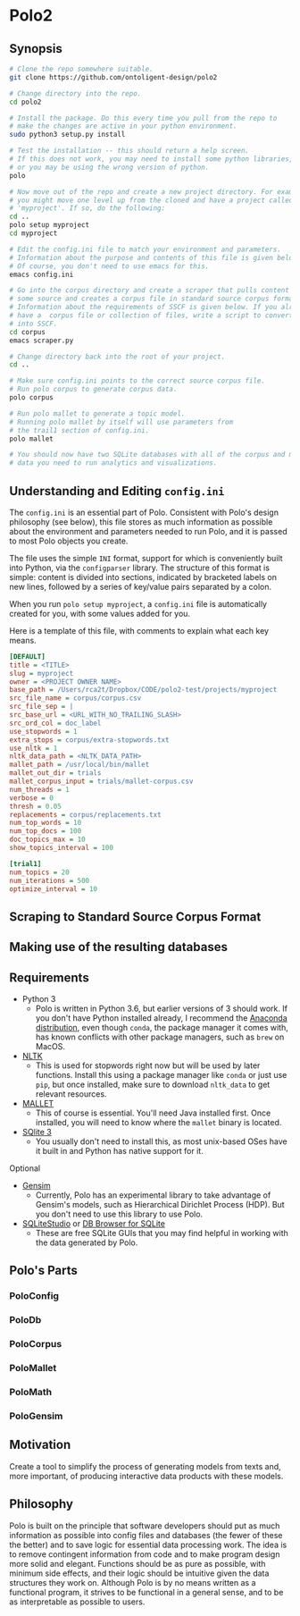 # Polo2

## Synopsis

```bash
# Clone the repo somewhere suitable.
git clone https://github.com/ontoligent-design/polo2

# Change directory into the repo.
cd polo2

# Install the package. Do this every time you pull from the repo to 
# make the changes are active in your python environment.
sudo python3 setup.py install

# Test the installation -- this should return a help screen.
# If this does not work, you may need to install some python libraries,
# or you may be using the wrong version of python.
polo

# Now move out of the repo and create a new project directory. For example,
# you might move one level up from the cloned and have a project called
# 'myproject'. If so, do the following: 
cd ..
polo setup myproject
cd myproject

# Edit the config.ini file to match your environment and parameters.
# Information about the purpose and contents of this file is given below.
# Of course, you don't need to use emacs for this. 
emacs config.ini

# Go into the corpus directory and create a scraper that pulls content from 
# some source and creates a corpus file in standard source corpus format (SSCF). 
# Information about the requirements of SSCF is given below. If you already 
# have a  corpus file or collection of files, write a script to convert it or them
# into SSCF.
cd corpus
emacs scraper.py

# Change directory back into the root of your project.
cd ..

# Make sure config.ini points to the correct source corpus file.
# Run polo corpus to generate corpus data.
polo corpus

# Run polo mallet to generate a topic model.
# Running polo mallet by itself will use parameters from
# the trail1 section of config.ini.
polo mallet

# You should now have two SQLite databases with all of the corpus and model
# data you need to run analytics and visualizations.

```
## Understanding and Editing `config.ini`

The `config.ini` is an essential part of Polo. Consistent with Polo's design philosophy (see below),
this file stores as much information as possible about the environment and parameters needed to 
run Polo, and it is passed to most Polo objects you create.  

The file uses the simple `INI` format, support for which is conveniently built into Python, via the
`configparser` library. The structure of this format is simple: content is divided into sections,
indicated by bracketed labels on new lines, followed by a series of key/value pairs separated by 
a colon. 

When you run `polo setup myproject`, a `config.ini` file is automatically created for you, with
some values added for you.

Here is a template of this file, with comments to explain what each key means.

```ini
[DEFAULT]
title = <TITLE>
slug = myproject
owner = <PROJECT OWNER NAME>
base_path = /Users/rca2t/Dropbox/CODE/polo2-test/projects/myproject
src_file_name = corpus/corpus.csv
src_file_sep = |
src_base_url = <URL_WITH_NO_TRAILING_SLASH>
src_ord_col = doc_label
use_stopwords = 1
extra_stops = corpus/extra-stopwords.txt
use_nltk = 1
nltk_data_path = <NLTK_DATA_PATH>
mallet_path = /usr/local/bin/mallet
mallet_out_dir = trials
mallet_corpus_input = trials/mallet-corpus.csv
num_threads = 1
verbose = 0
thresh = 0.05
replacements = corpus/replacements.txt
num_top_words = 10
num_top_docs = 100
doc_topics_max = 10
show_topics_interval = 100

[trial1]
num_topics = 20
num_iterations = 500
optimize_interval = 10
```

## Scraping to Standard Source Corpus Format

## Making use of the resulting databases

## Requirements
* Python 3
    * Polo is written in Python 3.6, but earlier versions of 3 should work. If you don't 
    have Python installed already, I recommend the [Anaconda distribution](https://www.anaconda.com/), even though
    `conda`, the package manager it comes with, has known conflicts with other package 
    managers, such as `brew` on MacOS. 
* [NLTK](http://www.nltk.org/)
    * This is used for stopwords right now but will be used by later functions. Install
    this using a package manager like `conda` or just use `pip`, but once installed,
    make sure to download `nltk_data` to get relevant resources.
* [MALLET](http://mallet.cs.umass.edu/)
    * This of course is essential. You'll need Java installed first. Once installed, you
    will need to know where the `mallet` binary is located.
* [SQlite 3](https://www.sqlite.org/)
    * You usually don't need to install this, as most unix-based OSes have it
    built in and Python has native support for it.

Optional
* [Gensim](https://radimrehurek.com/gensim/)
    * Currently, Polo has an experimental library to take advantage of Gensim's models, such as 
    Hierarchical Dirichlet Process (HDP). But you don't need to use this library to use Polo.
* [SQLiteStudio](https://sqlitestudio.pl/) or [DB Browser for SQLite](http://sqlitebrowser.org/)
    * These are free SQLite GUIs that you may find helpful in working with the data generated
    by Polo.  


## Polo's Parts

### PoloConfig

### PoloDb

### PoloCorpus

### PoloMallet

### PoloMath

### PoloGensim

## Motivation

Create a tool to simplify the process of generating models from texts and, 
more important, of producing interactive data products with these models.

## Philosophy

Polo is built on the principle that software developers should put as much information
as possible into config files and databases (the fewer of these the better) and to save logic for
essential data processing work. The idea is to remove contingent information from code and to make 
program design more solid and elegant. Functions
should be as pure as possible, with minimum side effects, and their logic should be intuitive
given the data structures they work on.  Although Polo is by no means written as a functional 
program, it strives to be functional in a general sense, and to be as interpretable as 
possible to users.
